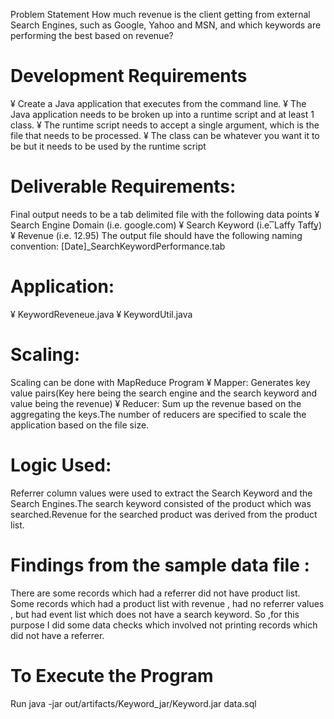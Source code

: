 Problem Statement
How much revenue is the client getting from external Search Engines, such as Google, Yahoo and MSN, and which keywords are performing the best based on revenue?

# Development Requirements
¥	Create a Java application that executes from the command line.
¥	 The Java application needs to be broken up into a runtime script and at least 1 class.
¥	 The runtime script needs to accept a single argument, which is the file that needs to be processed.
¥	 The class can be whatever you want it to be but it needs to be used by the runtime script

# Deliverable Requirements:
Final output needs to be a tab delimited file with the following data points
¥	Search Engine Domain (i.e. google.com)
¥	Search Keyword (i.e. ͞Laffy Taffy͟)
¥	Revenue (i.e. 12.95)
The output file should have the following naming convention: [Date]_SearchKeywordPerformance.tab

# Application:
¥	KeywordReveneue.java
¥	KeywordUtil.java

# Scaling:
Scaling can be done with MapReduce Program
¥	Mapper: Generates key value pairs(Key here being the search engine and the search keyword and value being the revenue)
¥	Reducer: Sum up the revenue based on the aggregating the keys.The number of reducers are specified to scale the application based on the file size.

# Logic Used:
Referrer column values were used to extract the Search Keyword and the Search Engines.The search keyword consisted of the product which was searched.Revenue for the searched product was derived from the product list.

# Findings from the sample data file :
There are some records which had a referrer did not have product list.
Some records which had a product list with revenue , had no referrer values , but had event list which does not have a search keyword.
So ,for this purpose I did some data checks which involved not printing records which did not have a referrer.

# To Execute the Program
Run 
java -jar out/artifacts/Keyword_jar/Keyword.jar data.sql




